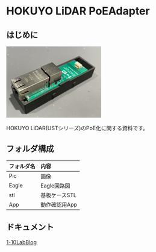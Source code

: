 # HOKUYO LiDAR PoEAdapter
## はじめに

<img src="Pic/PoE_基板ケース.jpeg" width="50%">

 HOKUYO LiDAR(USTシリーズ)のPoE化に関する資料です。
## フォルダ構成
| フォルダ名 | 内容 |
|:---------|:-----|
| Pic | 画像 |
| Eagle | Eagle回路図 |
| stl | 基板ケースSTL |
| App | 動作確認用App |
## ドキュメント
[1-10LabBlog](Link)
